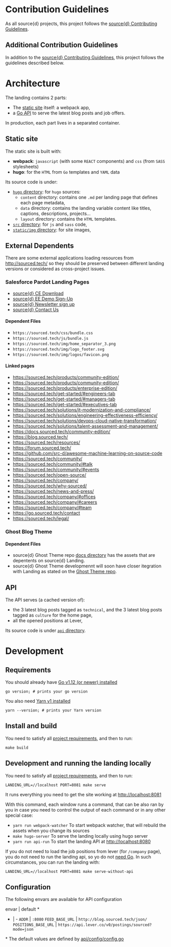 # Contribution Guidelines

As all source{d} projects, this project follows the
[source{d} Contributing Guidelines](https://github.com/src-d/guide/blob/master/engineering/documents/CONTRIBUTING.md).


## Additional Contribution Guidelines

In addition to the [source{d} Contributing Guidelines](https://github.com/src-d/guide/blob/master/engineering/documents/CONTRIBUTING.md),
this project follows the guidelines described below.


# Architecture

The landing contains 2 parts:

- The [static site](#static-site) itself: a webpack app,
- a [Go API](#api) to serve the latest blog posts and job offers.

In production, each part lives in a separated container.


## Static site

The static site is built with:
- **webpack**: `javascript` (with some `REACT` components) and `css` (from `SASS` stylesheets)
- **hugo**: for the `HTML` from `Go` templates and `YAML` data

Its source code is under:
- [`hugo` directory](hugo): for `hugo` sources:
  - `content` directory: contains one `.md` per landing page that defines each page metadata,
  - `data` directory: contains the landing variable content like titles, captions, descriptions, projects...
  - `layout` directory: contains the `HTML` templates.
- [`src` directory](src): for `js` and `sass` code,
- [`static/img` directory](static/img): for site images,

## External Dependents

There are some external applications loading resources from http://sourced.tech/ so they should be preserved between different landing versions or considered as cross-project issues.

### Salesforce Pardot Landing Pages

- [source{d} CE Download](https://go.sourced.tech/community-edition-download)
- [source{d} EE Demo Sign-Up](https://go.sourced.tech/l/578561/2019-04-24/5tqgk)
- [source{d} Newsletter sign up](https://go.sourced.tech/newsletter)
- [source{d} Contact Us](http://go.sourced.tech/contact)

#### Dependent Files

- `https://sourced.tech/css/bundle.css`
- `https://sourced.tech/js/bundle.js`
- `https://sourced.tech/img/home_separator_3.png`
- `https://sourced.tech/img/logo_footer.svg`
- `https://sourced.tech/img/logos/favicon.png`

#### Linked pages

- https://sourced.tech/products/community-edition/
- https://sourced.tech/products/community-edition/
- https://sourced.tech/products/enterprise-edition/
- https://sourced.tech/get-started/#engineers-tab
- https://sourced.tech/get-started/#managers-tab
- https://sourced.tech/get-started/#executives-tab
- https://sourced.tech/solutions/it-modernization-and-compliance/
- https://sourced.tech/solutions/engineering-effectiveness-efficiency/
- https://sourced.tech/solutions/devops-cloud-native-transformation/
- https://sourced.tech/solutions/talent-assessment-and-management/
- https://docs.sourced.tech/community-edition/
- https://blog.sourced.tech/
- https://sourced.tech/resources/
- https://forum.sourced.tech/
- https://github.com/src-d/awesome-machine-learning-on-source-code
- https://sourced.tech/community/
- https://sourced.tech/community/#talk
- https://sourced.tech/community/#events
- https://sourced.tech/open-source/
- https://sourced.tech/company/
- https://sourced.tech/why-sourced/
- https://sourced.tech/news-and-press/
- https://sourced.tech/company/#offices
- https://sourced.tech/company/#careers
- https://sourced.tech/company/#team
- https://go.sourced.tech/contact
- https://sourced.tech/legal/

### Ghost Blog Theme

#### Dependent Files

- source{d} Ghost Theme repo [docs directory](https://github.com/src-d/sourced.ghost.io/tree/master/docs/README.md) has the assets that are depentents on source{d} Landing.
- source{d} Ghost Theme developmennt will soon have closer itegration with Landing as stated on the [Ghost Theme repo](https://github.com/src-d/sourced.ghost.io/tree/master/README.md).


## API

The API serves (a cached version of):
- the 3 latest blog posts tagged as `technical`, and the 3 latest blog posts tagged as `culture` for the home page,
- all the opened positions at Lever,

Its source code is under [`api` directory](api).


# Development

## Requirements

You should already have [Go v1.12 (or newer) installed](https://golang.org/doc/install#install)
```shell
go version; # prints your go version
```

You also need [Yarn v1 installed](https://yarnpkg.com/en/docs/install)

```shell
yarn --version; # prints your Yarn version
```

## Install and build

You need to satisfy all [project requirements](#requirements), and then to run:

```shell
make build
```


## Development and running the landing locally

You need to satisfy all [project requirements](#requirements), and then to run:

```shell
LANDING_URL=//localhost PORT=8081 make serve
```
It runs everything you need to get the site working at [http://localhost:8081](http://localhost:8081)

With this command, each window runs a command, that can be also ran by you in case you need to control the output of each command or in any other special case:
* `yarn run webpack-watcher` To start webpack watcher, that will rebuild the assets when you change its sources
* `make hugo-server` To serve the landing locally using hugo server
* `yarn run api-run` To start the landing API at [http://localhost:8080](http://localhost:8080)

If you do not need to load the job positions from lever (for `/company` page), you do not need to run the landing api, so yo do not [need Go](#requirements). In such circumstances, you can run the landing with:

```shell
LANDING_URL=//localhost PORT=8081 make serve-without-api
```

## Configuration

The following envars are available for API configuration

envar | default *
- | -
`ADDR` | `:8080`
`FEED_BASE_URL` | `http://blog.sourced.tech/json/`
`POSITIONS_BASE_URL` | `https://api.lever.co/v0/postings/sourced?mode=json`

&ast; The default values are defined by [api/config/config.go](https://github.com/src-d/landing/blob/master/api/config/config.go)
